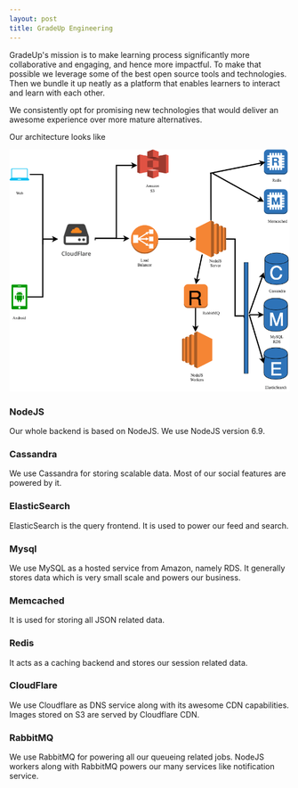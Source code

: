 ```yaml
---
layout: post
title: GradeUp Engineering
---
```


GradeUp's mission is to make learning process significantly more collaborative and engaging, and hence more impactful. To make that possible we leverage some of the best open source tools and technologies. Then we bundle it up neatly as a platform that enables learners to interact and learn with each other.

We consistently opt for promising new technologies that would deliver an awesome experience over more mature alternatives.

Our architecture looks like

![techstack](/public/img/techstack.png)

### NodeJS

Our whole backend is based on NodeJS. We use NodeJS version 6.9.

### Cassandra

We use Cassandra for storing scalable data. Most of our social features are powered by it.

### ElasticSearch

ElasticSearch is the query frontend. It is used to power our feed and search.

### Mysql

We use MySQL as a hosted service from Amazon, namely RDS. It generally stores data which is very small scale and powers our business.

### Memcached

It is used for storing all JSON related data.

### Redis

It acts as a caching backend and stores our session related data.

### CloudFlare

We use Cloudflare as DNS service along with its awesome CDN capabilities. Images stored on S3 are served by Cloudflare CDN.

### RabbitMQ

We use RabbitMQ for powering all our queueing related jobs. NodeJS workers along with RabbitMQ powers our many services like notification service.

